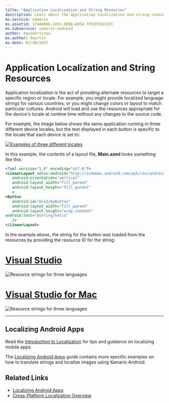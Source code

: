 ```yaml
---
title: "Application Localization and String Resources"
description: Learn about the application localization and string resources in the Android operating system.
ms.service: xamarin
ms.assetid: 374A9DA6-1853-8B98-6954-7FE3F591C07C
ms.subservice: xamarin-android
author: davidortinau
ms.author: daortin
ms.date: 03/30/2017
---
```


# Application Localization and String Resources

Application localization is the act of providing alternate resources to
target a specific region or locale. For example, you might provide
localized language strings for various countries, or you might change
colors or layout to match particular cultures. Android will load and
use the resources appropriate for the device's locale at runtime time
without any changes to the source code.

For example, the image below shows the same application running in
three different device locales, but the text displayed in each button
is specific to the locale that each device is set to:

[![Examples of three different locales](application-localization-images/01-click-me-sml.png)](application-localization-images/01-click-me.png#lightbox)

In this example, the contents of a layout file, **Main.axml** looks
something like this:

```xml
<?xml version="1.0" encoding="utf-8"?>
<LinearLayout xmlns:android="http://schemas.android.com/apk/res/android"
   android:orientation="vertical"
   android:layout_width="fill_parent"
   android:layout_height="fill_parent"
   >
<Button  
   android:id="@+id/myButton"
   android:layout_width="fill_parent"
   android:layout_height="wrap_content"
android:text="@string/hello"
   />
</LinearLayout>
```

In the example above, the string for the button was loaded from the
resources by providing the resource ID for the string:

# [Visual Studio](#tab/windows)

![Resource strings for three languages](application-localization-images/02-resource-strings-vs.png)

# [Visual Studio for Mac](#tab/macos)

![Resource strings for three languages](application-localization-images/02-resource-strings-xs.png)

-----

## Localizing Android Apps

Read the [Introduction to Localization](~/cross-platform/app-fundamentals/localization.md)
for tips and guidance on localizing mobile apps.

The [Localizing Android Apps](~/android/app-fundamentals/localization.md) guide contains
more specific examples on how to translate strings and localize images using
Xamarin.Android.

## Related Links

- [Localizing Android Apps](~/android/app-fundamentals/localization.md)
- [Cross-Platform Localization Overview](~/cross-platform/app-fundamentals/localization.md)
